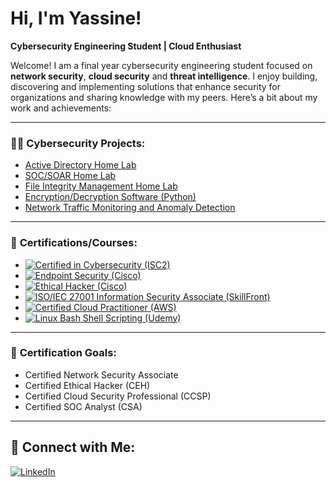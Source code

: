 # Hi, I'm Yassine!  
**Cybersecurity Engineering Student | Cloud Enthusiast**

Welcome! I am a final year cybersecurity engineering student focused on **network security**, **cloud security** and **threat intelligence**. I enjoy building, discovering and implementing solutions that enhance security for organizations and sharing knowledge with my peers. Here’s a bit about my work and achievements:

---

### 👨‍💻 **Cybersecurity Projects:**
- [Active Directory Home Lab](https://github.com/yassinebenjaber/ac-homelab)
- [SOC/SOAR Home Lab](https://github.com/yassinebenjaber/SOC-OAR-HOMELAB)
- [File Integrity Management Home Lab](https://github.com/yassinebenjaber/file-int-mgmt)
- [Encryption/Decryption Software (Python)](https://github.com/yassinebenjaber/ENC-DYC1)
- [Network Traffic Monitoring and Anomaly Detection](https://github.com/yassinebenjaber/Splunk-home-lab-1)

---

### 📝 **Certifications/Courses:**
- [![Certified in Cybersecurity (ISC2)](https://via.placeholder.com/150x30/32CD32/FFFFFF?text=Certified+in+Cybersecurity+(ISC2))](https://www.credly.com/badges/f33d90f9-21f1-4039-a0e4-a527f262ed56/linked_in_profile)
- [![Endpoint Security (Cisco)](https://via.placeholder.com/150x30/0000FF/FFFFFF?text=Endpoint+Security+(Cisco))](https://www.credly.com/earner/earned/badge/98f48eb2-859b-4137-bf4c-2b5ee6edb4f6)
- [![Ethical Hacker (Cisco)](https://via.placeholder.com/150x30/0000FF/FFFFFF?text=Ethical+Hacker+(Cisco))](https://www.credly.com/badges/bc354ceb-bf9e-433c-a49a-7ceb7570167a/linked_in_profile)
- [![ISO/IEC 27001 Information Security Associate (SkillFront)](https://via.placeholder.com/150x30/FF0000/FFFFFF?text=ISO/IEC+27001+Information+Security+Associate)](https://www.skillfront.com/Badges/89650930341204)
- [![Certified Cloud Practitioner (AWS)](https://via.placeholder.com/150x30/FFA500/FFFFFF?text=Certified+Cloud+Practitioner+(AWS))](https://www.credly.com/badges/6cdb2c5c-245f-4b5d-834d-74acd83bb8d6/linked_in_profile)
- [![Linux Bash Shell Scripting (Udemy)](https://via.placeholder.com/150x30/FFFFFF/000000?text=Linux+Bash+Shell+Scripting+(Udemy))](https://www.udemy.com/certificate/UC-2177293d-1125-4bc6-ac4b-0b8b98587300/)

---

### 🎯 **Certification Goals:**
- Certified Network Security Associate
- Certified Ethical Hacker (CEH)
- Certified Cloud Security Professional (CCSP)
- Certified SOC Analyst (CSA)



---

## 🔗 **Connect with Me:**

[![LinkedIn](https://img.shields.io/badge/linkedin-0A66C2?style=for-the-badge&logo=linkedin&logoColor=white)](https://www.linkedin.com/in/yassine-ben-jaber/)

